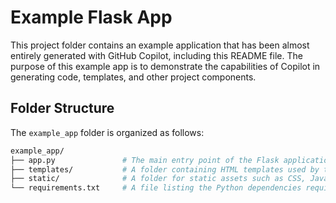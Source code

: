 # Example Flask App

This project folder contains an example application that has been almost entirely generated with GitHub Copilot, including this README file. The purpose of this example app is to demonstrate the capabilities of Copilot in generating code, templates, and other project components.

## Folder Structure

The `example_app` folder is organized as follows:

```bash
example_app/
├── app.py               # The main entry point of the Flask application. It contains the application setup and route definitions.
├── templates/           # A folder containing HTML templates used by the Flask app for rendering views.
├── static/              # A folder for static assets such as CSS, JavaScript, and images.
└── requirements.txt     # A file listing the Python dependencies required to run the application. (This is actually on repository root level)
```
